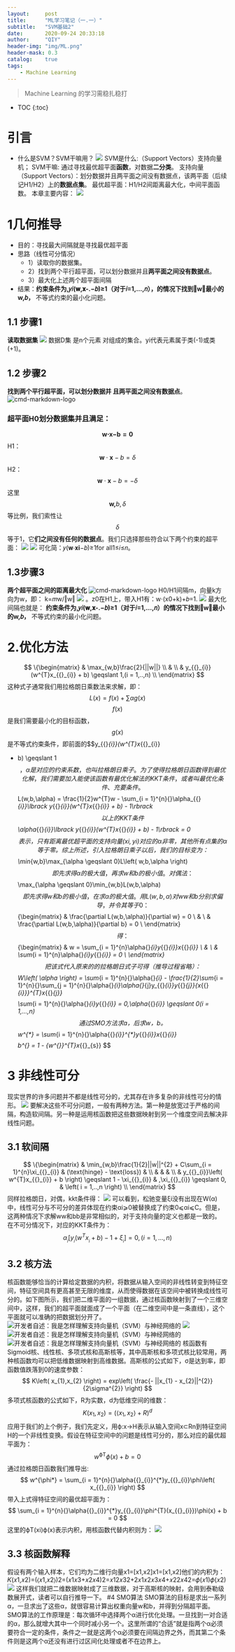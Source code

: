 ```yaml
---
layout:     post
title:      "ML学习笔记（一.一）"
subtitle:   "SVM基础2"
date:       2020-09-24 20:33:18
author:     "QIY"
header-img: "img/ML.png"
header-mask: 0.3 
catalog:    true
tags:
    - Machine Learning
---
```

> Machine Learning 的学习需稳扎稳打
* TOC
{:toc}
# 引言
-   什么是SVM？SVM干嘛用？
![](/img/in-post/200924_svm2/20651249bdc017632b540567c2f39f15.png)
SVM是什么:（Support Vectors）支持向量机；
SVM干嘛: 通过寻找最优超平面**函数**，对数据**二分类**。
支持向量（Support
Vectors）：划分数据并且两平面之间没有数据点，该两平面（后续记H1/H2）上的**数据点集**。
最优超平面：H1/H2间距离最大化，中间平面函数。
本章主要内容：
![](/img/in-post/200924_svm2/907ffb633624c2d405f68de0d997cef7.png)
# 1几何推导
-   目的：寻找最大间隔就是寻找最优超平面
-   思路（线性可分情况）
    -   1）读取你的数据集。
    -   2）找到两个平行超平面，可以划分数据并且**两平面之间没有数据点**。
    -   3）最大化上述两个超平面间隔
-   结果：**约束条件为,𝑦𝑖(𝐰,𝐱-.−𝑏)≥1（对于𝑖=1,…,𝑛），的情况下找到‖w‖最小的w,𝑏，**
    不等式约束的最小化问题。
## 1.1 **步骤1**
**读取数据集**
![](/img/in-post/200924_svm2/a07eb337dd0cec2fd4285583f8ded161.png)
数据D集 是n个元素 对组成的集合。yi代表元素属于类(-1)或类(+1)。
## 1.2 **步骤2**
**找到两个平行超平面，可以划分数据并 且两平面之间没有数据点**。
![cmd-markdown-logo](/img/in-post/200924_svm2/87ce89ee13f743cd7fa00b763fa23de7.png)
### 超平面H0划分数据集并且满足：
$$
\mathbf{w}\mathbf{\cdot}\mathbf{x}\mathbf{- b = 0}
$$
H1：
$$
\mathbf{w} \cdot \mathbf{x} - b = \delta
$$
H2：
$$
\mathbf{w} \cdot \mathbf{x} - b = - \delta
$$
这里$$\mathbf{w}\mathbf{,}b,\delta$$等比例，我们索性让$$\delta$$等于1，它**们之间没有任何的数据点**。我们只选择那些符合以下两个约束的超平面：
![](/img/in-post/200924_svm2/2c8b91d616afb961ab203a3584aa06b4.png)
![](/img/in-post/200924_svm2/4832987e501a9929c0dedd41de083416.png)
可化简：𝑦(𝐰⋅𝐱𝐢−𝑏)≥1for all1≤𝑖≤𝑛。
## 1.3**步骤3**
**两个超平面之间的距离最大化**
![cmd-markdown-logo](/img/in-post/200924_svm2/29fa4b6f08d60f6aa3be43db05c18d4d.png)
H0/H1间隔m，向量k方向为w，即： k=𝑚w/‖w‖
![](/img/in-post/200924_svm2/8e75eda4fb7e810a43662d6fbfc1106b.png)
。z0在H1上，带入H1有：w⋅(x0+k)+𝑏=1.
![](/img/in-post/200924_svm2/192e25e26a9a287332f545f0a70f97cf.png)
最大化间隔也就是：
**约束条件为,𝑦𝑖(𝐰,𝐱-.−𝑏)≥1（对于𝑖=1,…,𝑛）的情况下找到‖w‖最小的w,𝑏，**
不等式约束的最小化问题。
# 2.优化方法
$$
\{\begin{matrix}
 & \max_{w,b}\frac{2}{||w||} \\
 & \\
 & y_{{}_{i}}(w^{T}x_{{}_{i}} + b) \geqslant 1,(i = 1,..,n) \\
\end{matrix}
$$
这种式子通常我们用拉格朗日乘数法来求解，即：
$$
L(x) = f(x) + \sum\alpha g(x)
$$
$$f(x)$$是我们需要最小化的目标函数，$$g(x)$$是不等式约束条件，即前面的$$y_{{}_{i}}(w^{T}x_{{}_{i}}
+ b) \geqslant 1$$，  
α是对应的约束系数，也叫拉格朗日乘子。为了使得拉格朗日函数得到最优化解，我们需要加入能使该函数有最优化解法的KKT条件，或者叫最优化条件、充要条件。
$$
L(w,b,\alpha) = \frac{1}{2}w^{T}w - \sum_{i = 1}^{n}{}\alpha_{{}_{i}}\lbrack y_{{}_{i}}(w^{T}x_{{}_{i}} + b) - 1\rbrack
$$
以上的KKT条件$$\alpha_{{}_{i}}\lbrack y_{{}_{i}}(w^{T}x_{{}_{i}} + b) - 1\rbrack
=
0$$表示，只有距离最优超平面的支持向量(xi,yi)对应的α非零，其他所有点集的α等于零。综上所述，引入拉格朗日乘子以后，我们的目标变为：
$$
\min_{w,b}\max_{\alpha \geqslant 0}L\left( w,b,\alpha \right)
$$
即先求得α的极大值，再求w和b的极小值。
对偶法：
$$
\max_{\alpha \geqslant 0}\min_{w,b}L(w,b,\alpha)
$$
即先求得w和b的极小值，在求α的极大值。用L(w,b,α)对ww和b分别求偏导，并令其等于0：
$$
\{\begin{matrix}
 & \frac{\partial L(w,b,\alpha)}{\partial w} = 0 \\
 & \\
 & \frac{\partial L(w,b,\alpha)}{\partial b} = 0 \\
\end{matrix}
$$
得：
$$
\{\begin{matrix}
 & w = \sum_{i = 1}^{n}\alpha{}_{i}y_{{}_{i}}x_{{}_{i}} \\
 & \\
 & \sum_{i = 1}^{n}\alpha{}_{i}y_{{}_{i}} = 0 \\
\end{matrix}
$$
把该式代入原来的的拉格朗日式子可得（推导过程省略）：
$$
W\left( \alpha \right) = \sum_{i = 1}^{n}{}\alpha{}_{i} - \frac{1}{2}\sum_{i = 1}^{n}{}\sum_{j = 1}^{n}{}\alpha{}_{i}\alpha{}_{j}y_{{}_{i}}y_{{}_{j}}{x_{{}_{i}}}^{T}x_{{}_{j}}
$$
$$
\sum_{i = 1}^{n}{}\alpha{}_{i}y_{{}_{i}} = 0,\alpha_{{}_{i}} \geqslant 0(i = 1,...,n)
$$
通过SMO方法求a，后求w，b。
$$
w^{*} = \sum_{i = 1}^{n}{}\alpha{{}_{i}}^{*}y_{{}_{i}}x_{{}_{i}}
$$
$$
b^{*} = 1 - {w^{*}}^{T}x_{{}_{s}}
$$
# 3 非线性可分
现实世界的许多问题并不都是线性可分的，尤其存在许多复杂的非线性可分的情形。
![](/img/in-post/200924_svm2/326fdcb0715860f8aca9c9bb1774c5aa.jpg)
要解决这些不可分问题，一般有两种方法。第一种是放宽过于严格的间隔，构造软间隔。另一种是运用核函数把这些数据映射到另一个维度空间去解决非线性问题。
## 3.1 软间隔
$$
\{\begin{matrix}
 & \min_{w,b}\frac{1}{2}||w||^{2} + C\sum_{i = 1}^{n}\xi_{{}_{i}} & (\text{hinge} - \text{loss}) & \\
 & & & \\
 & y_{{}_{i}}\left( w^{T}x_{{}_{i}} + b \right) \geqslant 1 - \xi_{{}_{i}} & ,\xi_{{}_{i}} \geqslant 0, & \left( i = 1,..,n \right) \\
\end{matrix}
$$
同样拉格朗日，对偶，kkt条件得：
![](/img/in-post/200924_svm2/c8c09979e58459d90c78c097209b77c2.png)
可以看到，松驰变量ξi没有出现在W(α)中，线性可分与不可分的差异体现在约束αi⩾0被替换成了约束0⩽αi⩽C。但是，这两种情况下求解ww和bb是非常相似的，对于支持向量的定义也都是一致的。  
在不可分情况下，对应的KKT条件为：
$$
\alpha_{{}_{i}}\lbrack y_{{}_{i}}(w^{T}x_{{}_{i}} + b) - 1 + \xi_{{}_{i}}\rbrack = 0,(i = 1,...,n)
$$
## 3.2 核方法
核函数能够恰当的计算给定数据的内积，将数据从输入空间的非线性转变到特征空间，特征空间具有更高甚至无限的维度，从而使得数据在该空间中被转换成线性可分的。如下图所示，我们把二维平面的一组数据，通过核函数映射到了一个三维空间中，这样，我们的超平面就面成了一个平面（在二维空间中是一条直线），这个平面就可以准确的把数据划分开了。
![开发者自述：我是怎样理解支持向量机（SVM）与神经网络的](/img/in-post/200924_svm2/e9d28967b89baf3f5f38b27c54bcdb10.jpg)
![](/img/in-post/200924_svm2/c669cf8cbfa024d65151cd43fba578a0.jpg)
![开发者自述：我是怎样理解支持向量机（SVM）与神经网络的](/img/in-post/200924_svm2/27f457c32841ae33edacab1d81692bcd.jpg)
![开发者自述：我是怎样理解支持向量机（SVM）与神经网络的](/img/in-post/200924_svm2/1e54d00ad9165591182151863a4d5a0f.jpg)
核函数有Sigmoid核、线性核、多项式核和高斯核等，其中高斯核和多项式核比较常用，两种核函数均可以把低维数据映射到高维数据。高斯核的公式如下，σ是达到率，即函数值跌落到0的速度参数：
$$
K\left( x_{1},x_{2} \right) = exp\left( \frac{- ||x_{1} - x_{2}||^{2}}{2\sigma^{2}} \right)
$$
多项式核函数的公式如下，R为实数，d为低维空间的维数：
$$
K(x_{1},x_{2}) = (\langle x_{1},x_{2}\rangle + R)^{d}
$$
应用于我们的上个例子，我们先定义，用ϕ:x→H表示从输入空间x⊂Rn到特征空间H的一个非线性变换。假设在特征空间中的问题是线性可分的，那么对应的最优超平面为：
$$
w^{\text{ϕT}}\phi\left( x \right) + b = 0
$$
通过拉格朗日函数我们推导出:
$$
w^{\phi*} = \sum_{i = 1}^{n}{}\alpha{{}_{i}}^{*}y_{{}_{i}}\phi\left( x_{{}_{i}} \right)
$$
带入上式得特征空间的最优超平面为：
$$
\sum_{i = 1}^{n}{}\alpha{{}_{i}}^{*}y_{{}_{i}}\phi^{T}(x_{{}_{i}})\phi(x) + b = 0
$$
这里的ϕT(xi)ϕ(x)表示内积，用核函数代替内积则为：
![](/img/in-post/200924_svm2/ac449b5a87680f85a5659b2ef740d56d.png)
## 3.3 核函数解释
假设有两个输入样本，它们均为二维行向量x1=[x1,x2]x1=[x1,x2]他们的内积为：
𝐾(𝑥1,𝑥2)=(⟨𝑥1,𝑥2⟩)2=(𝑥1𝑥3+𝑥2𝑥4)2=𝑥12𝑥32+2𝑥1𝑥2𝑥3𝑥4+𝑥22𝑥42=𝜙(𝑥1)𝜙(𝑥2)
![](/img/in-post/200924_svm2/75567ca49f9cf2978be7c1ee39e74efc.png)
这样我们就把二维数据映射成了三维数据，对于高斯核的映射，会用到泰勒级数展开式，读者可以自行推导一下。
#4 SMO算法
SMO算法的目标是求出一系列α，一旦求出了这些α，就很容易计算出权重向量w和b，并得到分隔超平面。  
SMO算法的工作原理是：每次循环中选择两个α进行优化处理。一旦找到一对合适的α，那么就增大其中一个同时减小另一个。这里所谓的“合适”就是指两个α必须要符合一定的条件，条件之一就是这两个α必须要在间隔边界之外，而其第二个条件则是这两个α还没有进行过区间化处理或者不在边界上。
